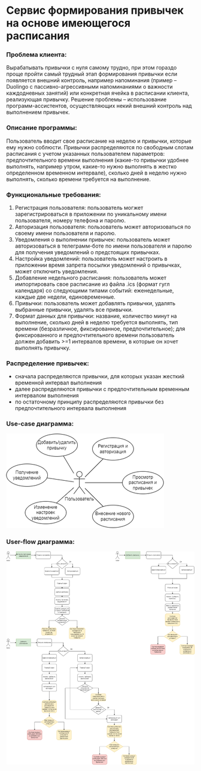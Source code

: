 # Сервис формирования привычек на основе имеющегося расписания
### Проблема клиента:
Вырабатывать привычки с нуля самому трудно, при этом гораздо проще пройти самый трудный этап формирования привычки если появляется внешний контроль, например напоминания (пример – Duolingo с пассивно-агрессивными напоминаниями о важности каждодневных занятий) или конкретная ячейка в расписании клиента, реализующая привычку. Решение проблемы – использование программ-ассистентов, осуществляющих некий внешний контроль над выполнением привычек.
### Описание программы: 
Пользователь вводит свое расписание на неделю и привычки, которые ему нужно соблюсти. Привычки распределяются по свободным слотам расписания с учетом указанных пользователем параметров: предпочтительного времени выполнения (какие-то привычки удобнее выполнять, например утром, какие-то нужно выполнять в жестко определенном временном интервале), сколько дней в неделю нужно выполнять, сколько времени требуется на выполнение.
### Функциональные требования:
1) Регистрация пользователя: пользователь могжет зарегистрироваться в приложении по уникальному имени пользователя, номеру телефона и паролю.
2) Авторизация пользователя: пользователь может авторизоваться по своему имени пользователя и паролю.
3) Уведомления о выполнении привычек: пользователь может авторизоваться в телеграмм-боте по имени пользователя и паролю для получения уведомлений о предстоящих привычках.
4) Настройка уведомлений: пользователь может настроить в приложении время запрета посылки уведомлений о привычках, может отключить уведомления.
5) Добавление недельного расписания: пользователь может импортировать свое расписание из файла .ics (формат гугл календаря) со следующими типами событий: еженедельные, каждые две недели, единовременные.
6) Привычки: пользователь может добавлять привычки, удалять выбранные привычки, удалять все привычки.
7) Формат данных для привычки: название, количество минут на выполнение, сколько дней в неделю требуется выполнять, тип времени (безразличное, фиксированное, предпочтительное); для фиксированного и предпочтительного времени пользователь должен добавить >=1 интервалов времени, в которые он хочет выполнять привычку.
### Распределение привычек:
* сначала распределяются привычки, для которых указан жесткий временной интервал выполнения
* далее распределяются привычки с предпочтительным временным интервалом выполнения
* по остаточному принципу распределяются привычки без предпочтительного интервала выполнения
### Use-case диаграмма:
![PNG Image](./docs/use_case.png)
### User-flow диаграмма:
![PNG Image](./docs/user_flow.png)
